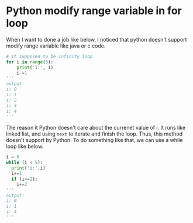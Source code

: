 # Python modify range variable in for loop

When I want to done a job like below, I noticed that python doesn't support modify range variable like java or c code.
```python
# It supposed to be infinity loop
for i in range(5):
    print('i:', i)
    i-=1
'''
output:
i: 0
i: 1
i: 2
i: 3
i: 4
'''
 ```

 The reason it Python doesn't care about the currenet value of i. It runs like linked list, and using `next` to iterate and finish the loop. Thus, this method doesn't support by Python. To do something like that, we can use a while loop like below.
 ```python
 i = 0
 while (i < 5):
   print('i:',i)
   i+=1
   if (i==2):
     i+=2
'''
output:
i: 0
i: 1
i: 4
'''
 ```

<Valine></Valine>
